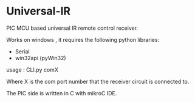 # Universal-IR
PIC MCU based universal IR remote control receiver.

Works on windows , it requires the following python libraries:
  - Serial
  - win32api (pyWin32)

usage : CLI.py comX

Where X is the com port number that the receiver circuit is connected to.

The PIC side is written in C with mikroC IDE.

